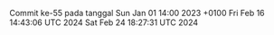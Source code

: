 Commit ke-55 pada tanggal Sun Jan 01 14:00 2023 +0100
Fri Feb 16 14:43:06 UTC 2024
Sat Feb 24 18:27:31 UTC 2024
